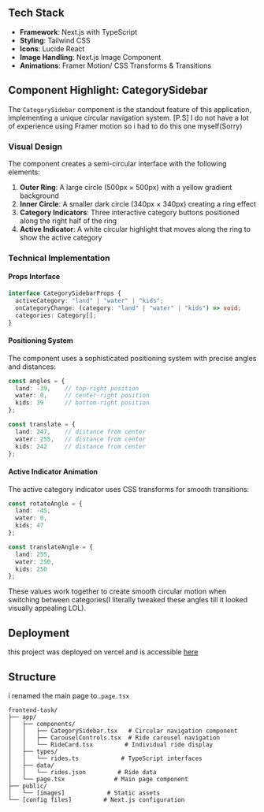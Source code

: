 ## Tech Stack

- **Framework**: Next.js with TypeScript
- **Styling**: Tailwind CSS
- **Icons**: Lucide React
- **Image Handling**: Next.js Image Component
- **Animations**: Framer Motion/ CSS Transforms & Transitions


## Component Highlight: CategorySidebar

The `CategorySidebar` component is the standout feature of this application, implementing a unique circular navigation system. [P.S] I do not have a lot of experience using Framer motion so i had to do this one myself(Sorry)

### Visual Design

The component creates a semi-circular interface with the following elements:

1. **Outer Ring**: A large circle (500px × 500px) with a yellow gradient background
2. **Inner Circle**: A smaller dark circle (340px × 340px) creating a ring effect
3. **Category Indicators**: Three interactive category buttons positioned along the right half of the ring
4. **Active Indicator**: A white circular highlight that moves along the ring to show the active category

### Technical Implementation

#### Props Interface
```typescript
interface CategorySidebarProps {
  activeCategory: "land" | "water" | "kids";
  onCategoryChange: (category: "land" | "water" | "kids") => void;
  categories: Category[];
}
```

#### Positioning System

The component uses a sophisticated positioning system with precise angles and distances:

```typescript
const angles = {
  land: -39,    // top-right position
  water: 0,     // center-right position
  kids: 39      // bottom-right position
};

const translate = {
  land: 247,    // distance from center
  water: 255,   // distance from center
  kids: 242     // distance from center
};
```

#### Active Indicator Animation

The active category indicator uses CSS transforms for smooth transitions:

```typescript
const rotateAngle = {
  land: -45,
  water: 0,
  kids: 47
};

const translateAngle = {
  land: 255,
  water: 250,
  kids: 250
};
```

These values work together to create smooth circular motion when switching between categories(I literally tweaked these angles till it looked visually appealing LOL).


## Deployment
this project was deployed on vercel and is accessible [here](https://frontend-task-delta-blond.vercel.app/)

## Structure
i renamed the main page to..```page.tsx```
```
frontend-task/
├── app/
│   ├── components/
│   │   ├── CategorySidebar.tsx   # Circular navigation component
│   │   ├── CarouselControls.tsx  # Ride carousel navigation
│   │   └── RideCard.tsx         # Individual ride display
│   ├── types/
│   │   └── rides.ts            # TypeScript interfaces
│   ├── data/
│   │   └── rides.json         # Ride data
│   └── page.tsx              # Main page component
├── public/
│   └── [images]            # Static assets
└── [config files]         # Next.js configuration


